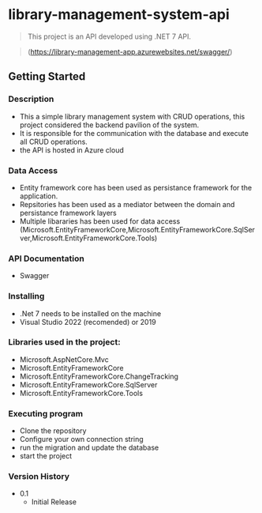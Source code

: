 # library-management-system-api

> This project is an API developed using .NET 7 API.

>(https://library-management-app.azurewebsites.net/swagger/) 

## Getting Started

### Description
- This a simple library management system with CRUD operations, this project considered the backend pavilion of the system.
- It is responsible for the communication with the database and execute all CRUD operations.
- the API is hosted in Azure cloud

### Data Access

-  Entity framework core has been used as persistance framework for the application.
-  Repsitories has been used as a mediator between the domain and persistance framework layers
-  Multiple libararies has been used for data access (Microsoft.EntityFrameworkCore,Microsoft.EntityFrameworkCore.SqlServer,Microsoft.EntityFrameworkCore.Tools)

### API Documentation
 
 - Swagger

  
### Installing

- .Net 7 needs to be installed on the machine
- Visual Studio 2022 (recomended) or 2019
  
### Libraries used in the project:
- Microsoft.AspNetCore.Mvc
- Microsoft.EntityFrameworkCore
- Microsoft.EntityFrameworkCore.ChangeTracking
- Microsoft.EntityFrameworkCore.SqlServer
- Microsoft.EntityFrameworkCore.Tools

### Executing program
 
 - Clone the repository
 - Configure your own connection string
 - run the migration and update the database
 - start the project

### Version History

* 0.1
    * Initial Release
